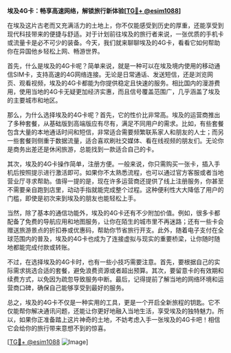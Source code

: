 **埃及4G卡：畅享高速网络，解锁旅行新体验[[TG💪+ @esim1088](https://t.me/s/esim1088)]**

在埃及这片古老而又充满活力的土地上，你不仅能感受到历史的厚重，还能享受到现代科技带来的便捷与舒适。对于计划前往埃及的旅行者来说，一张优质的手机卡或流量卡是必不可少的装备。今天，我们就来聊聊埃及的4G卡，看看它如何帮助你在异国他乡轻松上网、畅游世界。

首先，什么是埃及的4G卡呢？简单来说，就是一种可以在埃及境内使用的移动通信SIM卡，支持高速的4G网络连接。无论是日常通话、发送短信，还是浏览网页、观看视频，埃及的4G卡都能为你提供稳定且快速的服务。相比国内的漫游费用，使用当地的4G卡无疑更加经济实惠，而且信号覆盖范围广，几乎涵盖了埃及的主要城市和地区。

那么，为什么选择埃及的4G卡呢？首先，它的性价比非常高。埃及的运营商推出了多种套餐，从基础版到高端版应有尽有，满足不同用户的需求。比如，有些套餐包含大量的本地通话时间和短信，非常适合需要频繁联系家人和朋友的人士；而另一些套餐则侧重于数据流量，适合喜欢刷社交媒体、看在线视频的朋友们。无论你是商务出差还是休闲旅游，总能找到一款适合自己的卡。

其次，埃及的4G卡操作简单，注册方便。一般来说，你只需购买一张卡，插入手机后按照提示进行激活即可。如果你不太熟悉流程，也可以通过官方客服或者当地营业厅寻求帮助。值得一提的是，现在许多运营商还提供了线上注册服务，你甚至不需要亲自跑到店里，动动手指就能完成整个过程。这种便利性大大降低了用户的门槛，即使是初次来到埃及的朋友也能轻松上手。

当然，除了基本的通信功能外，埃及的4G卡还有不少附加价值。例如，很多卡都配备了免费的导航应用和地图服务，让你在陌生的城市里不再迷路；还有一些卡会赠送旅游景点的折扣券或优惠码，帮助你节省旅行开支。此外，随着电子支付在全球范围内的普及，埃及的4G卡也成为了连接虚拟与现实的重要桥梁，让你随时随地都能完成付款或转账。

不过，在选择埃及的4G卡时，也有一些小技巧需要注意。首先，要根据自己的实际需求挑选合适的套餐，避免浪费资源或者超出预算。其次，要留意卡的有效期和续费方式，以免因为疏忽导致服务中断。最后，记得提前了解当地的网络环境和运营商口碑，确保自己能够享受到最好的服务。

总之，埃及的4G卡不仅是一种实用的工具，更是一个开启全新旅程的钥匙。它不仅能帮你解决通讯问题，还能让你更好地融入当地生活，享受埃及的独特魅力。所以，如果你正准备踏上这片神奇的土地，不妨考虑入手一张埃及的4G卡吧！相信它会给你的旅行带来意想不到的惊喜。

[[TG💪+ @esim1088](https://t.me/s/esim1088) ![Image](https://i.postimg.cc/4NQfJmqS/Snipaste-2025-05-13-00-14-12.png)]